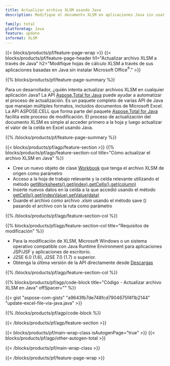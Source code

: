 ```yaml
---
title: Actualizar archivo XLSM usando Java
description: Modifique el documento XLSM en aplicaciones Java sin usar Microsoft Excel. Optimice el código para obtener la forma más rápida de escribir y editar archivos de Excel en Java.

family: total
platformtag: Java
feature: update
informat: XLSM
---
```

{{< blocks/products/pf/feature-page-wrap >}}
{{< blocks/products/pf/feature-page-header h1="Actualizar archivo XLSM a través de Java" h2="Modifique hojas de cálculo XLSM a través de sus aplicaciones basadas en Java sin instalar Microsoft Office<sup>&reg;</sup>." >}}

{{% blocks/products/pf/feature-page-summary %}}

Para un desarrollador, ¿quién intenta actualizar archivos XLSM en cualquier aplicación Java? La API [Aspose.Total for Java](https://products.aspose.com/total/java/) puede ayudar a automatizar el proceso de actualización. Es un paquete completo de varias API de Java que manejan múltiples formatos, incluidos documentos de Microsoft Excel. La API ASPOSE.CELL que forma parte del paquete [Aspose.Total for Java](https://products.aspose.com/total/java/) facilita este proceso de modificación. El proceso de actualización del documento XLSM es simple al acceder primero a la hoja y luego actualizar el valor de la celda en Excel usando Java.

{{% /blocks/products/pf/feature-page-summary %}}

{{< blocks/products/pf/agp/feature-section >}}
{{% blocks/products/pf/agp/feature-section-col title="Cómo actualizar el archivo XLSM en Java" %}}

- Cree un nuevo objeto de clase [Workbook](https://reference.aspose.com/cells/java/com.aspose.cells/Workbook) que tenga el archivo XLSM de origen como parámetro
- Acceso a la hoja de trabajo relevante y la celda relevante utilizando el método [getWorksheets().get(index).getCells().get(column)](https://reference.aspose.com/cells/java/com.aspose.cells/cells#Item%20(int))
- Inserte nuevos datos en la celda a la que accedió usando el método [getCells().get(indexValue).setValue(data)](https://reference.aspose.com/cells/java/com.aspose.cells/cell#Value)
- Guarde el archivo como archivo .xlsm usando el método save () pasando el archivo con la ruta como parámetro

{{% /blocks/products/pf/agp/feature-section-col %}}

{{% blocks/products/pf/agp/feature-section-col title="Requisitos de modificación" %}}

- Para la modificación de XLSM, Microsoft Windows o un sistema operativo compatible con Java Runtime Environment para aplicaciones JSP/JSF y aplicaciones de escritorio.
- J2SE 6.0 (1.6), J2SE 7.0 (1.7) o superior.
- Obtenga la última versión de la API directamente desde [Descargas](https://docs.aspose.com/cells/java/installation/)

{{% /blocks/products/pf/agp/feature-section-col %}}

{{% blocks/products/pf/agp/code-block title="Código - Actualizar archivo XLSM en Java" offSpacer="" %}}

{{< gist "aspose-com-gists" "a9643fb7de748fcd7904675f4f1b2144" "update-excel-file-via-java.java" >}}

{{% /blocks/products/pf/agp/code-block %}}

{{< /blocks/products/pf/agp/feature-section >}}

{{< blocks/products/pf/main-wrap-class isAutogenPage="true" >}}
{{< blocks/products/pf/agp/other-autogen-total >}}

{{< /blocks/products/pf/main-wrap-class >}}

{{< /blocks/products/pf/feature-page-wrap >}}